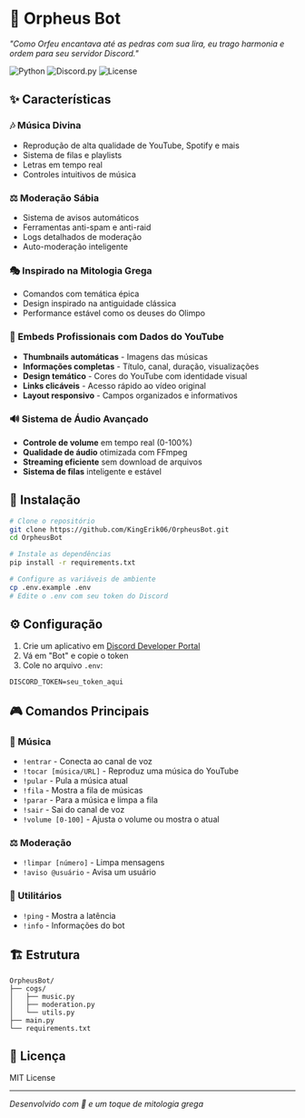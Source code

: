 # 🎵 Orpheus Bot

*"Como Orfeu encantava até as pedras com sua lira, eu trago harmonia e ordem para seu servidor Discord."*

![Python](https://img.shields.io/badge/Python-3.8+-green.svg)
![Discord.py](https://img.shields.io/badge/discord.py-2.0+-blue.svg)
![License](https://img.shields.io/badge/License-MIT-yellow.svg)

## ✨ Características

### 🎶 Música Divina
- Reprodução de alta qualidade de YouTube, Spotify e mais
- Sistema de filas e playlists
- Letras em tempo real
- Controles intuitivos de música

### ⚖️ Moderação Sábia
- Sistema de avisos automáticos
- Ferramentas anti-spam e anti-raid
- Logs detalhados de moderação
- Auto-moderação inteligente

### 🎭 Inspirado na Mitologia Grega
- Comandos com temática épica
- Design inspirado na antiguidade clássica
- Performance estável como os deuses do Olimpo

### 🎨 Embeds Profissionais com Dados do YouTube
- **Thumbnails automáticas** - Imagens das músicas
- **Informações completas** - Título, canal, duração, visualizações  
- **Design temático** - Cores do YouTube com identidade visual
- **Links clicáveis** - Acesso rápido ao vídeo original
- **Layout responsivo** - Campos organizados e informativos

### 🔊 Sistema de Áudio Avançado
- **Controle de volume** em tempo real (0-100%)
- **Qualidade de áudio** otimizada com FFmpeg
- **Streaming eficiente** sem download de arquivos
- **Sistema de filas** inteligente e estável

## 🚀 Instalação

```bash
# Clone o repositório
git clone https://github.com/KingErik06/OrpheusBot.git
cd OrpheusBot

# Instale as dependências
pip install -r requirements.txt

# Configure as variáveis de ambiente
cp .env.example .env
# Edite o .env com seu token do Discord
```
## ⚙️ Configuração

1. Crie um aplicativo em [Discord Developer Portal](https://discord.com/developers/applications)
2. Vá em "Bot" e copie o token
3. Cole no arquivo `.env`:
```env
DISCORD_TOKEN=seu_token_aqui
```
## 🎮 Comandos Principais

### 🎵 Música
- `!entrar` - Conecta ao canal de voz
- `!tocar [música/URL]` - Reproduz uma música do YouTube
- `!pular` - Pula a música atual
- `!fila` - Mostra a fila de músicas
- `!parar` - Para a música e limpa a fila
- `!sair` - Sai do canal de voz
- `!volume [0-100]` - Ajusta o volume ou mostra o atual

### ⚖️ Moderação  
- `!limpar [número]` - Limpa mensagens
- `!aviso @usuário` - Avisa um usuário

### 🔧 Utilitários
- `!ping` - Mostra a latência
- `!info` - Informações do bot

## 🏗️ Estrutura
```
OrpheusBot/
├── cogs/
│   ├── music.py
│   ├── moderation.py
│   └── utils.py
├── main.py
└── requirements.txt
```
## 📄 Licença

MIT License

---

*Desenvolvido com 💙 e um toque de mitologia grega*